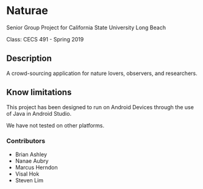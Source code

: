 # Naturae

Senior Group Project for California State University Long Beach

Class: CECS 491 - Spring 2019

## Description

A crowd-sourcing application for nature lovers, observers, and researchers.

## Know limitations

This project has been designed to run on Android Devices through the use of
Java in Android Studio. 

We have not tested on other platforms.

### Contributors
- Brian Ashley
- Nanae Aubry
- Marcus Herndon
- Visal Hok
- Steven Lim
